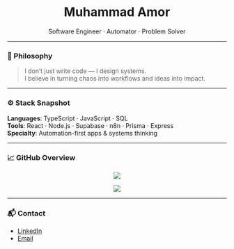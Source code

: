 <h1 align="center">Muhammad Amor</h1>
<p align="center">Software Engineer · Automator · Problem Solver</p>

---

### 🧠 Philosophy

> I don’t just write code — I design systems.  
> I believe in turning chaos into workflows and ideas into impact.

---

### ⚙️ Stack Snapshot

**Languages**: TypeScript · JavaScript · SQL  
**Tools**: React · Node.js · Supabase · n8n · Prisma · Express  
**Specialty**: Automation-first apps & systems thinking

---

### 📈 GitHub Overview

<p align="center">
  <img src="https://github-readme-stats.vercel.app/api?username=mohamor2002&show_icons=true&theme=tokyonight&hide_border=true" />
</p>
<p align="center">
  <img src="https://streak-stats.demolab.com/?user=mohamor2002&theme=tokyonight&hide_border=true" />
</p>

---

### 📬 Contact

- [LinkedIn](https://linkedin.com/in/your-username)
- [Email](mailto:your.email@example.com)
